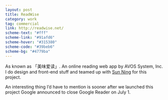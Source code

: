 ```yaml
---
layout: post
title: ReadWise
category: work
tag: commercial
link: http://readwise.net/
scheme-text: "#fff"
scheme-link: "#91afd6"
scheme-hover: "#315380"
scheme-code: "#39beb6"
scheme-bg: "#4779ba"
---
```


<div class=txt>
  <p>As known as 「美味爱读」. An online reading web app by AVOS System, Inc. I do design and front-end stuff and teamed up with <a href="http://sunng.info/">Sun Ning</a> for this project.</p>

  <p>An interesting thing I’d have to mention is sooner after we launched this project Google announced to close Google Reader on July 1.</p>
</div>
